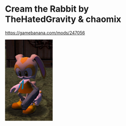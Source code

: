 # Cream the Rabbit by TheHatedGravity & chaomix

https://gamebanana.com/mods/247056

<img src="https://raw.githubusercontent.com/ShadowTheHedgehogHacking/CharacterMods/main/shadow/Default%20BON%20MTP/Cream%20the%20Rabbit%20by%20TheHatedGravity%20%26%20chaomix/preview.png" align="center" />